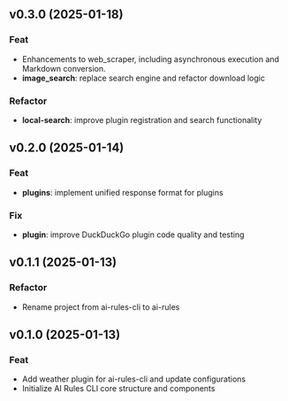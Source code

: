 ## v0.3.0 (2025-01-18)

### Feat

- Enhancements to web_scraper, including asynchronous execution and Markdown conversion.
- **image_search**: replace search engine and refactor download logic

### Refactor

- **local-search**: improve plugin registration and search functionality

## v0.2.0 (2025-01-14)

### Feat

- **plugins**: implement unified response format for plugins

### Fix

- **plugin**: improve DuckDuckGo plugin code quality and testing

## v0.1.1 (2025-01-13)

### Refactor

- Rename project from ai-rules-cli to ai-rules

## v0.1.0 (2025-01-13)

### Feat

- Add weather plugin for ai-rules-cli and update configurations
- Initialize AI Rules CLI core structure and components
